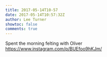 ```yaml
---
title: 2017-05-14T10-57
date: 2017-05-14T10:57:32Z
author: Lee Turner
showtoc: false
comments: true
---
```


Spent the morning felting with Oliver https://www.instagram.com/p/BUEfoo9hKJm/

